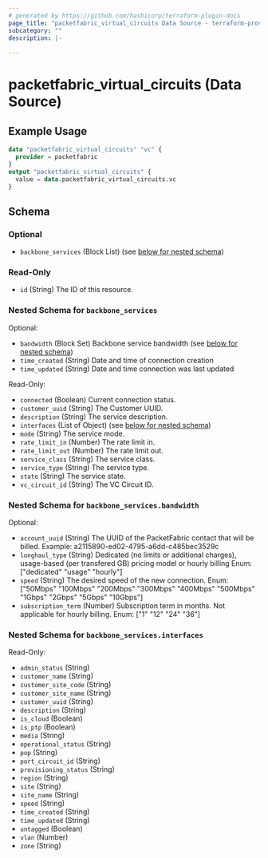 ```yaml
---
# generated by https://github.com/hashicorp/terraform-plugin-docs
page_title: "packetfabric_virtual_circuits Data Source - terraform-provider-packetfabric"
subcategory: ""
description: |-
  
---
```


# packetfabric_virtual_circuits (Data Source)



## Example Usage

```terraform
data "packetfabric_virtual_circuits" "vc" {
  provider = packetfabric
}
output "packetfabric_virtual_circuits" {
  value = data.packetfabric_virtual_circuits.vc
}
```

<!-- schema generated by tfplugindocs -->
## Schema

### Optional

- `backbone_services` (Block List) (see [below for nested schema](#nestedblock--backbone_services))

### Read-Only

- `id` (String) The ID of this resource.

<a id="nestedblock--backbone_services"></a>
### Nested Schema for `backbone_services`

Optional:

- `bandwidth` (Block Set) Backbone service bandwidth (see [below for nested schema](#nestedblock--backbone_services--bandwidth))
- `time_created` (String) Date and time of connection creation
- `time_updated` (String) Date and time connection was last updated

Read-Only:

- `connected` (Boolean) Current connection status.
- `customer_uuid` (String) The Customer UUID.
- `description` (String) The service description.
- `interfaces` (List of Object) (see [below for nested schema](#nestedatt--backbone_services--interfaces))
- `mode` (String) The service mode.
- `rate_limit_in` (Number) The rate limit in.
- `rate_limit_out` (Number) The rate limit out.
- `service_class` (String) The service class.
- `service_type` (String) The service type.
- `state` (String) The service state.
- `vc_circuit_id` (String) The VC Circuit ID.

<a id="nestedblock--backbone_services--bandwidth"></a>
### Nested Schema for `backbone_services.bandwidth`

Optional:

- `account_uuid` (String) The UUID of the PacketFabric contact that will be billed.
		Example: a2115890-ed02-4795-a6dd-c485bec3529c
- `longhaul_type` (String) Dedicated (no limits or additional charges), usage-based (per transfered GB) pricing model or hourly billing
		Enum: ["dedicated" "usage" "hourly"]
- `speed` (String) The desired speed of the new connection.
		Enum: ["50Mbps" "100Mbps" "200Mbps" "300Mbps" "400Mbps" "500Mbps" "1Gbps" "2Gbps" "5Gbps" "10Gbps"]
- `subscription_term` (Number) Subscription term in months. Not applicable for hourly billing.
		Enum: ["1" "12" "24" "36"]


<a id="nestedatt--backbone_services--interfaces"></a>
### Nested Schema for `backbone_services.interfaces`

Read-Only:

- `admin_status` (String)
- `customer_name` (String)
- `customer_site_code` (String)
- `customer_site_name` (String)
- `customer_uuid` (String)
- `description` (String)
- `is_cloud` (Boolean)
- `is_ptp` (Boolean)
- `media` (String)
- `operational_status` (String)
- `pop` (String)
- `port_circuit_id` (String)
- `provisioning_status` (String)
- `region` (String)
- `site` (String)
- `site_name` (String)
- `speed` (String)
- `time_created` (String)
- `time_updated` (String)
- `untagged` (Boolean)
- `vlan` (Number)
- `zone` (String)



